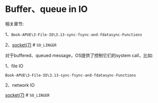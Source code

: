 # Buffer、queue in IO

相关章节:

1、`Book-APUE\3-File-IO\3.13-sync-fsync-and-fdatasync-Functions`

2、[socket(7)](https://man7.org/linux/man-pages/man7/socket.7.html)  # `SO_LINGER`	



对于buffered、queued message，OS提供了控制它们的system call，比如:

1、file IO

`Book-APUE\3-File-IO\3.13-sync-fsync-and-fdatasync-Functions`

2、network IO

[socket(7)](https://man7.org/linux/man-pages/man7/socket.7.html)  # `SO_LINGER`	


